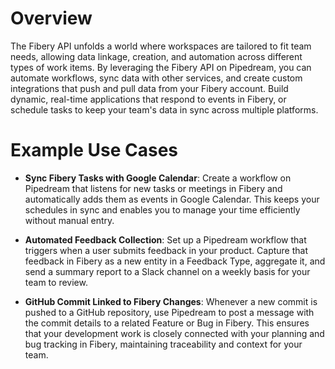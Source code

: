 # Overview

The Fibery API unfolds a world where workspaces are tailored to fit team needs, allowing data linkage, creation, and automation across different types of work items. By leveraging the Fibery API on Pipedream, you can automate workflows, sync data with other services, and create custom integrations that push and pull data from your Fibery account. Build dynamic, real-time applications that respond to events in Fibery, or schedule tasks to keep your team's data in sync across multiple platforms.

# Example Use Cases

- **Sync Fibery Tasks with Google Calendar**: Create a workflow on Pipedream that listens for new tasks or meetings in Fibery and automatically adds them as events in Google Calendar. This keeps your schedules in sync and enables you to manage your time efficiently without manual entry.

- **Automated Feedback Collection**: Set up a Pipedream workflow that triggers when a user submits feedback in your product. Capture that feedback in Fibery as a new entity in a Feedback Type, aggregate it, and send a summary report to a Slack channel on a weekly basis for your team to review.

- **GitHub Commit Linked to Fibery Changes**: Whenever a new commit is pushed to a GitHub repository, use Pipedream to post a message with the commit details to a related Feature or Bug in Fibery. This ensures that your development work is closely connected with your planning and bug tracking in Fibery, maintaining traceability and context for your team.
